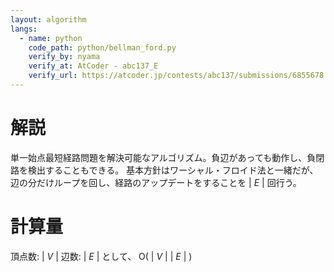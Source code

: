 ```yaml
---
layout: algorithm
langs:
  - name: python
    code_path: python/bellman_ford.py
    verify_by: nyama
    verify_at: AtCoder - abc137_E
    verify_url: https://atcoder.jp/contests/abc137/submissions/6855678
---
```


# 解説

単一始点最短経路問題を解決可能なアルゴリズム。負辺があっても動作し、負閉路を検出することもできる。
基本方針はワーシャル・フロイド法と一緒だが、辺の分だけループを回し、経路のアップデートをすることを | _E_ | 回行う。 

# 計算量

頂点数: \| _V_ \| 
辺数: \| _E_ \|
として、 O( \| _V_ \| \| _E_ \| )
